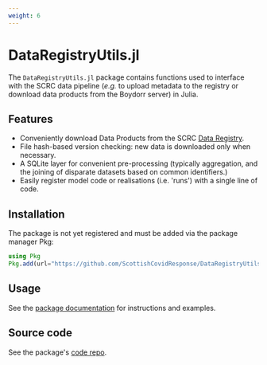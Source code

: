 ```yaml
---
weight: 6
---
```


# DataRegistryUtils.jl

The `DataRegistryUtils.jl` package contains functions used to interface with the SCRC data pipeline (*e.g.* to upload metadata to the registry or download data products from the Boydorr server) in Julia.

## Features
- Conveniently download Data Products from the SCRC [Data Registry](https://data.scrc.uk/).
- File hash-based version checking: new data is downloaded only when necessary.
- A SQLite layer for convenient pre-processing (typically aggregation, and the joining of disparate datasets based on common identifiers.)
- Easily register model code or realisations (i.e. 'runs') with a single line of code.

## Installation

The package is not yet registered and must be added via the package manager Pkg:

``` julia
using Pkg
Pkg.add(url="https://github.com/ScottishCovidResponse/DataRegistryUtils.jl")
```

## Usage

See the [package documentation][docs] for instructions and examples.

## Source code

See the package's [code repo][repo].

[docs]: https://scottishcovidresponse.github.io/DataRegistryUtils.jl/stable/
[repo]: https://github.com/ScottishCovidResponse/DataRegistryUtils.jl
